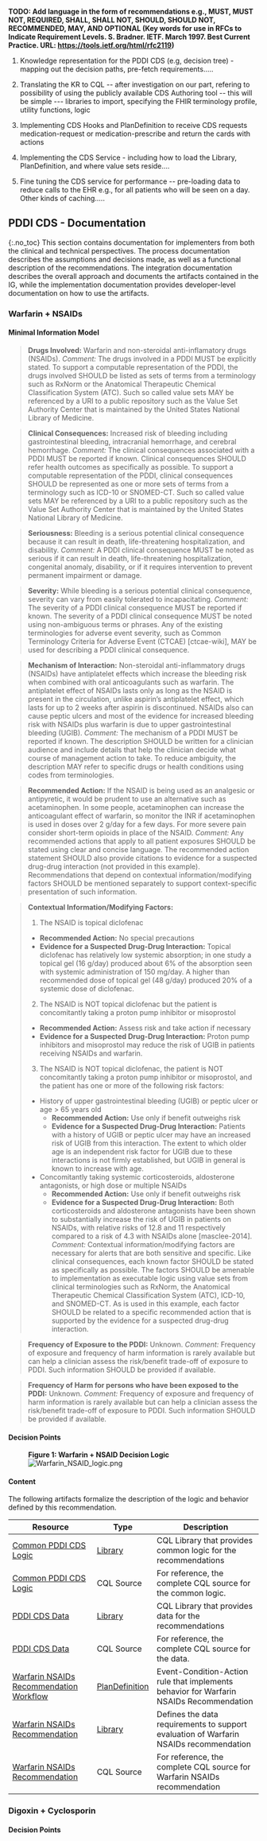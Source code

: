 **TODO: Add language in the form of recommendations e.g.,  MUST, MUST NOT, REQUIRED, SHALL, SHALL NOT, SHOULD, SHOULD NOT, RECOMMENDED, MAY, AND OPTIONAL (Key words for use in RFCs to Indicate Requirement Levels. S. Bradner. IETF. March 1997. Best Current Practice. URL: https://tools.ietf.org/html/rfc2119)**

1. Knowledge representation for the PDDI CDS (e.g, decision tree) - mapping out the decision paths, pre-fetch requirements.....  

2. Translating the KR to CQL  -- after investigation on our part, refering to possibility of using the publicly available CDS Authoring tool -- this will be simple --- libraries to import, specifying the FHIR terminology profile, utility functions, logic 

3. Implementing CDS Hooks and PlanDefinition to receive CDS requests medication-request or medication-prescribe and return the cards with actions
 
4. Implementing the CDS Service - including how to load the Library, PlanDefinition, and where value sets reside....

5. Fine tuning the CDS service for performance -- pre-loading data to reduce calls to the EHR e.g., for all patients who will be seen on a day. Other kinds of caching.....


## PDDI CDS - Documentation
{:.no_toc}
This section contains documentation for implementers from both the clinical and technical perspectives. The process documentation describes the assumptions and decisions made, as well as a functional description of the recommendations. The integration documentation describes the overall approach and documents the artifacts contained in the IG, while the implementation documentation provides developer-level documentation on how to use the artifacts.

### Warfarin + NSAIDs 

#### Minimal Information Model 

> **Drugs Involved:** Warfarin and non-steroidal anti-inflamatory drugs (NSAIDs).
> *Comment:*  The drugs involved in a PDDI MUST be explicitly stated. To support a computable representation of the PDDI, the drugs involved SHOULD be listed as sets of terms from a terminology such as RxNorm or the Anatomical Therapeutic Chemical Classification System (ATC). Such so called value sets MAY be referenced by a URI to a public repository such as the Value Set Authority Center that is maintained by the United States National Library of Medicine.

> **Clinical Consequences:** Increased risk of bleeding including gastrointestinal bleeding, intracranial hemorrhage, and cerebral hemorrhage.
> *Comment:* The clinical consequences associated with a PDDI MUST be reported if known. Clinical consequences SHOULD refer health outcomes as specifically as possible. To support a computable representation of the PDDI, clinical consequences SHOULD be represented as one or more sets of terms from a terminology such as ICD-10 or SNOMED-CT. Such so called value sets MAY be referenced by a URI to a public repository such as the Value Set Authority Center that is maintained by the United States National Library of Medicine.

> **Seriousness:** Bleeding is a serious potential clinical consequence because it can result in death, life-threatening hospitalization, and disability.
> *Comment:* A PDDI clinical consequence MUST be noted as serious if it can result in death, life-threatening hospitalization, congenital anomaly, disability, or if it requires intervention to prevent permanent impairment or damage.

> **Severity:** While bleeding is a serious potential clinical consequence, severity can vary from easily tolerated to incapacitating.
> *Comment:* The severity of a PDDI clinical consequence MUST be reported if known. The severity of a PDDI clinical consequence MUST be noted using non-ambiguous terms or phrases. Any of the existing terminologies for adverse event severity, such as Common Terminology Criteria for Adverse Event (CTCAE) [ctcae-wiki], MAY be used for describing a PDDI clinical consequence.

> **Mechanism of Interaction:**  Non-steroidal anti-inflammatory drugs (NSAIDs) have antiplatelet effects which increase the bleeding risk when combined with oral anticoagulants such as warfarin. The antiplatelet effect of NSAIDs lasts only as long as the NSAID is present in the circulation, unlike aspirin’s antiplatelet effect, which lasts for up to 2 weeks after aspirin is discontinued. NSAIDs also can cause peptic ulcers and most of the evidence for increased bleeding risk with NSAIDs plus warfarin is due to upper gastrointestinal bleeding (UGIB).
> *Comment:* The mechanism of a PDDI MUST be reported if known. The description SHOULD be written for a clinician audience and include details that help the clinician decide what course of management action to take. To reduce ambiguity, the description MAY refer to specific drugs or health conditions using codes from terminologies.

> **Recommended Action:** If the NSAID is being used as an analgesic or antipyretic, it would be prudent to use an alternative such as acetaminophen. In some people, acetaminophen can increase the anticoagulant effect of warfarin, so monitor the INR if acetaminophen is used in doses over 2 g/day for a few days. For more severe pain consider short-term opioids in place of the NSAID.
> *Comment:* Any recommended actions that apply to all patient exposures SHOULD be stated using clear and concise language. The recommended action statement SHOULD also provide citations to evidence for a suspected drug-drug interaction (not provided in this example). Recommendations that depend on contextual information/modifying factors SHOULD be mentioned separately to support context-specific presentation of such information.

> **Contextual Information/Modifying Factors:** 
> 1. The NSAID is topical diclofenac
> * **Recommended Action:** No special precautions
> * **Evidence for a Suspected Drug-Drug Interaction:**  Topical diclofenac has relatively low systemic absorption; in one study a topical gel (16 g/day) produced about 6% of the absorption seen with systemic administration of 150 mg/day. A higher than recommended dose of topical gel (48 g/day) produced 20% of a systemic dose of diclofenac.
> 2. The NSAID is NOT topical diclofenac but the patient is concomitantly taking a proton pump inhibitor or misoprostol
> * **Recommended Action:** Assess risk and take action if necessary
> * **Evidence for a Suspected Drug-Drug Interaction:**  Proton pump inhibitors and misoprostol may reduce the risk of UGIB in patients receiving NSAIDs and warfarin.
> 3. The NSAID is NOT topical diclofenac, the patient is NOT concomitantly taking a proton pump inhibitor or misoprostol, and the patient has one or more of the following risk factors:
> * History of upper gastrointestinal bleeding (UGIB) or peptic ulcer or age > 65 years old
>   * **Recommended Action:** Use only if benefit outweighs risk
>   * **Evidence for a Suspected Drug-Drug Interaction:** Patients with a history of UGIB or peptic ulcer may have an increased risk of UGIB from this interaction. The extent to which older age is an independent risk factor for UGIB due to these interactions is not firmly established, but UGIB in general is known to increase with age.
> * Concomitantly taking systemic corticosteroids, aldosterone antagonists, or high dose or multiple NSAIDs
>   * **Recommended Action:** Use only if benefit outweighs risk
>   * **Evidence for a Suspected Drug-Drug Interaction:** Both corticosteroids and aldosterone antagonists have been shown to substantially increase the risk of UGIB in patients on NSAIDs, with relative risks of 12.8 and 11 respectively compared to a risk of 4.3 with NSAIDs alone [masclee-2014].
> *Comment:*  Contextual information/modifying factors are necessary for alerts that are both sensitive and specific. Like clinical consequences, each known factor SHOULD be stated as specifically as possible. The factors SHOULD be amenable to implementation as executable logic using value sets from clinical terminologies such as RxNorm, the Anatomical Therapeutic Chemical Classification System (ATC), ICD-10, and SNOMED-CT. As is used in this example, each factor SHOULD be related to a specific recommended action that is supported by the evidence for a suspected drug-drug interaction.

> **Frequency of Exposure to the PDDI:** Unknown.
> *Comment:* Frequency of exposure and frequency of harm information is rarely available but can help a clinician assess the risk/benefit trade-off of exposure to PDDI. Such information SHOULD be provided if available.

> **Frequency of Harm for persons who have been exposed to the PDDI:** Unknown.
> *Comment:* Frequency of exposure and frequency of harm information is rarely available but can help a clinician assess the risk/benefit trade-off of exposure to PDDI. Such information SHOULD be provided if available.

#### Decision Points

<figure class="figure">
<figcaption class="figure-caption"><strong>Figure 1: Warfarin + NSAID Decision Logic </strong></figcaption>
  <img src="assets/images/Warfarin_NSAID_logic.png" class="figure-img img-responsive img-rounded center-block" alt="Warfarin_NSAID_logic.png" />
</figure>

#### Content
The following artifacts formalize the description of the logic and behavior defined by this recommendation.

| Resource | Type | Description |
| --- | --- | --- |
| [Common PDDI CDS Logic](documentation.html) | [Library](https://www.hl7.org/fhir/library.html) | CQL Library that provides common logic for the recommendations |
| [Common PDDI CDS Logic](documentation.html) | CQL Source | For reference, the complete CQL source for the common logic. |
| [PDDI CDS Data](documentation.html) | [Library](https://www.hl7.org/fhir/library.html) | CQL Library that provides data for the recommendations |
| [PDDI CDS Data](documentation.html) | CQL Source | For reference, the complete CQL source for the data. |
| [Warfarin NSAIDs Recommendation Workflow](documentation.html)  |	[PlanDefinition](https://www.hl7.org/fhir/plandefinition.html)  | Event-Condition-Action rule that implements behavior for Warfarin NSAIDs Recommendation |
| [Warfarin NSAIDs Recommendation](documentation.html) | [Library](https://www.hl7.org/fhir/library.html) | Defines the data requirements to support evaluation of Warfarin NSAIDs recommendation |
| [Warfarin NSAIDs Recommendation](documentation.html) | CQL Source | For reference, the complete CQL source for Warfarin NSAIDs recommendation |

### Digoxin + Cyclosporin

#### Decision Points
